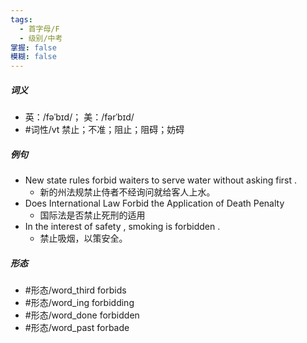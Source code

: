 ```yaml
---
tags:
  - 首字母/F
  - 级别/中考
掌握: false
模糊: false
---
```

##### 词义
- 英：/fəˈbɪd/； 美：/fərˈbɪd/
- #词性/vt  禁止；不准；阻止；阻碍；妨碍
##### 例句
- New state rules forbid waiters to serve water without asking first .
	- 新的州法规禁止侍者不经询问就给客人上水。
- Does International Law Forbid the Application of Death Penalty
	- 国际法是否禁止死刑的适用
- In the interest of safety , smoking is forbidden .
	- 禁止吸烟，以策安全。
##### 形态
- #形态/word_third forbids
- #形态/word_ing forbidding
- #形态/word_done forbidden
- #形态/word_past forbade
